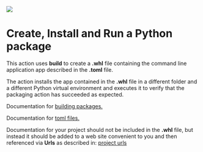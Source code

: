 <div>
    <p><a href="https://github.com/philiprbrenan/createandInstallPythonPackage"><img src="https://github.com/philiprbrenan/createandInstallPythonPackage/workflows/Test/badge.svg"></a>
</div>

# Create, Install and Run a Python package

This action uses **build** to create a **.whl** file containing the command
line application app described in the **.toml** file.

The action installs the app contained in the **.whl** file in a different
folder and a different Python virtual environment and executes it to verify that the
packaging action has succeeded as expected.

Documentation for [building packages.](https://setuptools.pypa.io/en/latest/userguide/quickstart.html)

Documentation for  [toml files.](https://packaging.python.org/en/latest/guides/writing-pyproject-toml/#writing-pyproject-toml)

Documentation for your project should not be included in the **.whl** file, but
instead it should be added to a web site convenient to you and then referenced
via **Urls** as described in: [project urls](https://packaging.python.org/en/latest/guides/writing-pyproject-toml/#urls)
